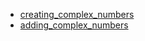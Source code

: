 - [creating_complex_numbers](creating_complex_numbers/README.md)
- [adding_complex_numbers](adding_complex_numbers/README.md)
